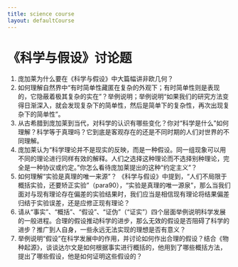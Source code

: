 ```yaml
---
title: science course
layout: defaultCourse
---
```


# 《科学与假设》讨论题
1.	庞加莱为什么要在《科学与假设》中大篇幅讲非欧几何？
2.	如何理解自然界中“有时简单性藏匿在复杂的外观下；有时简单性则是表现的，它隐蔽着极其复杂的实在”？举例说明；举例说明“如果我们的研究方法变得日渐深入，就会发现复杂下的简单性，然后是简单下的复杂性，再次出现复杂下的简单性”。	
3.	从古希腊到庞加莱到当代，对科学的认识有哪些变化？你对“科学是什么”如何理解？科学等于真理吗？它到底是客观存在的还是不同时期的人们对世界的不同理解。	
4.	庞加莱认为“科学理论并不是现实的反映，而是一种假设。同一组现象可以用不同的理论进行同样有效的解释。人们之选择这种理论而不选择别种理论，完全是一种协议或约定。”你怎么看待庞加莱提出的这种“约定主义”？
5.	如何理解“实验是真理的唯一来源”？ 《科学与假设》中提到，“人们不局限于概括实验，还要矫正实验”（para90），“实验是真理的唯一源泉”，那么当我们面对与现有理论存在偏差的实验结果时，我们应当是相信现有理论将结果偏差归结于实验误差，还是应修正现有理论？
6.	请从“事实”、“概括”、“假设”、“证伪”（“证实”）四个层面举例说明科学发展的一般进程。合理的假设推动科学的进步，那么无效的假设是否阻碍了科学的进步？推广到人自身，一些永远无法实现的理想是否有意义？	
7.	举例说明“假设”在科学发展中的作用，并讨论如何作出合理的假设？结合《物种起源》，谈谈达尔文是如何根据事实进行概括的，他用到了哪些概括方法，提出了哪些假设，他是如何证明这些假设的？

